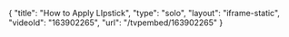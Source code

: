 {
    "title": "How to Apply LIpstick",
    "type": "solo",
    "layout": "iframe-static",
    "videoId": "163902265",
    "url": "\/tvpembed\/163902265"
}